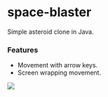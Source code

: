 # space-blaster
Simple asteroid clone in Java.
### Features
* Movement with arrow keys.
* Screen wrapping movement.

<img src="https://drive.google.com/uc?export=view&id=0B08a7Svrz1BpUmR2SGtqekJrSTg" />
